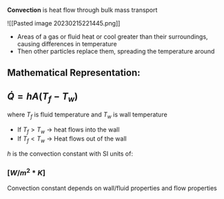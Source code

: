 **Convection** is heat flow through bulk mass transport

![[Pasted image 20230215221445.png]]

- Areas of a gas or fluid heat or cool greater than their surroundings, causing differences in temperature
- Then other particles replace them, spreading the temperature around

## Mathematical Representation:
## $\dot Q = hA(T_f -T_w)$
where $T_f$ is fluid temperature and $T_w$ is wall temperature
- If $T_f >T_w$ → heat flows into the wall
- If $T_f < T_w$ → Heat flows out of the wall

$h$ is the convection constant with SI units of:
### $[W/{m^2*K}]$

Convection constant depends on wall/fluid properties and flow properties